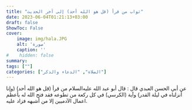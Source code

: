 ```yaml
---
title: "ثواب من قرأ (قل هو الله أحد) إلى آخر الحديث"
date: 2023-06-04T01:21:13+03:00
draft: false
ShowToc: False
cover:
    image: img/hala.JPG
    alt: 'صورة'
    caption: ''
#    hidden: false
summary: 
tags: [""]
categories: ["الصلاة", "الدعاء والذكر"]
---
```

عن أبي الحسن العبدي قال : قال أبو عبد الله عليه‌السلام من قرأ (قل هو الله
أحد) (وإنا أنزلناه في ليلة القدر) وآية (الكرسي) في كل ركعة
من تطوعه فقد فتح الله له بأعظم اعمال الآدميين إلا من أشبهه فزاد عليه.

